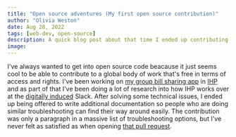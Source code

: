 ```yaml
---
title: "Open source adventures (My first open source contribution)"
author: "Olivia Weston"
date: Aug 28, 2022
tags: [web-dev, open-source]
description: A quick blog post about that time I ended up contributing documentation
image: 
---
```


I've always wanted to get into open source code beacause it just seems cool to be able to contribute to a global body of work that's free in terms of access and rights. I've been working on [my group bill sharing app](https://academic-soup.web.app/projects/grofi.html) in [IHP](https://ihp.digitallyinduced.com/) and as part of that I've been doing a lot of research into how IHP works over at the [digitally induced](https://ihp.digitallyinduced.com/Slack) Slack. After solving some technical issues, I ended up being offered to write additional documentation so people who are doing similar troubleshooting can find their way around easily. The contribution was only a paragraph in a massive list of troubleshooting options, but I've never felt as satisfied as when opening [that pull request](https://github.com/digitallyinduced/ihp/pull/1491).